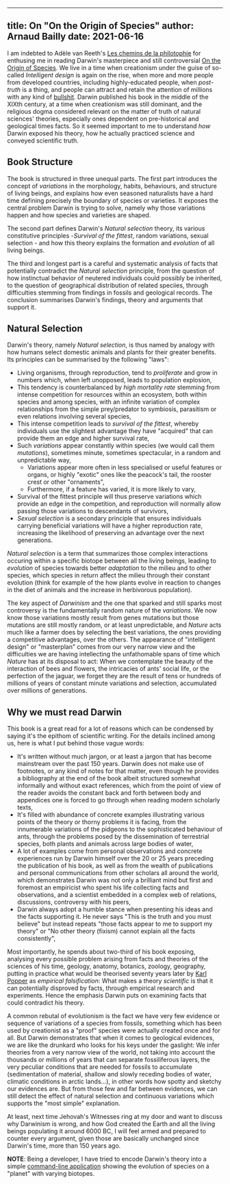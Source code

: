 ------------
title: On "On the Origin of Species"
author: Arnaud Bailly
date: 2021-06-16
------------

I am indebted to Adèle van Reeth's [Les chemins de la philotophie](https://www.franceculture.fr/emissions/les-chemins-de-la-philosophie/les-chemins-de-la-philosophie-emission-du-lundi-08-fevrier-2021) for enthusing me in reading Darwin's masterpiece and still controversial [On the Origin of Species](https://global.oup.com/academic/product/on-the-origin-of-species-9780199219223). We live in a time when creationism under the guise of so-called _Intelligent design_ is again on the rise, when more and more people from developed countries, including highly-educated people, when _post-truth_ is a thing, and people can attract and retain the attention of millions with any kind of [bullshit](http://journal.sjdm.org/15/15923a/jdm15923a.html). Darwin published his book in the middle of the XIXth century, at a time when creationism was still dominant, and the religious dogma considered relevant on the matter of truth of natural sciences' theories, especially ones dependent on pre-historical and geological times facts. So it seemed important to me to understand _how_ Darwin exposed his theory, how he actually practiced science and conveyed scientific truth.

## Book Structure

The book is structured in three unequal parts. The first part introduces the concept of _variations_ in the morphology, habits, behaviours, and structure of living beings, and explains how even seasoned naturalists have a hard time defining precisely the boundary of species or varieties. It exposes the central problem Darwin is trying to solve, namely why those variations happen and how species and varieties are shaped.

The second part defines Darwin's _Natural selection_ theory, its various constitutive principles -_Survival of the fittest_, random variations, sexual selection - and how this theory explains the formation and _evolution_ of all living beings.

The third and longest part is a careful and systematic analysis of facts that potentially contradict the _Natural selection_ principle, from the question of how instinctual behavior of neutered individuals could possibly be inherited, to the question of geographical distribution of related speciies, through difficulties stemming from findings in fossils and geological records. The conclusion summarises Darwin's findings, theory and arguments that support it.

## Natural Selection

Darwin's theory, namely _Natural selection_, is thus named by analogy with how humans select domestic animals and plants for their greater benefits. Its principles can be summarised by the following "laws":

* Living organisms, through reproduction, tend to _proliferate_ and grow in numbers which, when left unopposed, leads to population explosion,
* This tendency is counterbalanced by _high mortality rate_ stemming from intense competition for resources within an ecosystem, both within species and among species, with an infinite variation of complex relationships from the simple prey/predator to symbiosis, parasitism or even relations involving several species,
* This intense competition leads to _survival of the fittest_, whereby individuals use the slightest advantage they have "acquired" that can provide them an edge and higher survival rate,
* Such _variations_ appear constantly within species (we would call them _mutations_), sometimes minute, sometimes spectacular, in a random and unpredictable way,
  * Variations appear more often in less specialised or useful features or organs, or highly "exotic" ones like the peacock's tail, the rooster crest or other "ornaments",
  * Furthermore, if a feature has varied, it is more likely to vary,
* Survival of the fittest principle will thus preserve variations which provide an edge in the competition, and reproduction will normally allow passing those variations to descendants of survivors,
* _Sexual selection_ is a secondary principle that ensures individuals carrying beneficial variations will have a higher reproduction rate, increasing the likelihood of preserving an advantage over the next generations.

_Natural selection_ is a term that summarizes those complex interactions occuring within a specific biotope between all the living beings, leading to _evolution_ of species towards better _adaptation_ to the milieu and to other species, which species in return affect the milieu through their constant evolution (think for example of the how plants evolve in reaction to changes in the diet of animals and the increase in herbivorous population).

The key aspect of _Darwinism_ and the one that sparked and still sparks most controversy is the fundamentally random nature of the _variations_. We now know those variations mostly result from genes mutations but those mutations are still mostly random, or at least unpredictable, and _Nature_ acts much like a farmer does by selecting the best variations, the ones providing a competitive advantages, over the others. The appearance of "intelligent design" or "masterplan" comes from our very narrow view and the difficulties we are having intellecting the unfathomable spans of time which _Nature_ has at its disposal to act: When we contemplate the beauty of the interaction of bees and flowers, the intricacies of ants' social life, or the perfection of the jaguar, we forget they are the result of tens or hundreds of millions of years of constant minute variations and selection, accumulated over millions of generations.

## Why we must read Darwin

This book is a great read for a lot of reasons which can be condensed by saying it's the epithom of scientific writing. For the details inclined among us, here is what I put behind those vague words:

- It's written without much jargon, or at least a jargon that has become mainstream over the past 150 years. Darwin does not make use of footnotes, or any kind of notes for that matter, even though he provides a bibliography at the end of the book albeit structured somewhat informally and without exact references, which from the point of view of the reader avoids the constant back and forth between body and appendices one is forced to go through when reading modern scholarly texts,
- It's filled with abundance of concrete examples illustrating various points of the theory or thorny problems it is facing, from the innumerable variations of the pidgeons to the sophisticated behaviour of ants, through the problems posed by the dissemination of terrestrial species, both plants and animals across large bodies of water,
- A lot of examples come from personal observations and concrete experiences run by Darwin himself over the 20 or 25 years preceding the publication of his book, as well as from the wealth of publications and personal communications from other scholars all around the world, which demonstrates Darwin was not only a brilliant mind but first and foremost an empiricist who spent his life collecting facts and observations, and a scientist embedded in a complex web of relations, discussions, controversy with his peers,
- Darwin always adopt a humble stance when presenting his ideas and the facts supporting it. He never says "This is the truth and you must believe" but instead repeats "those facts appear to me to support my theory" or "No other theory (fixism) cannot explain all the facts consistently",

Most importantly, he spends about two-third of his book exposing, analysing every possible problem arising from facts and theories of the sciences of his time, geology, anatomy, botanics, zoology, geography, putting in practice what would be theorised seventy years later by [Karl Popper](https://en.wikipedia.org/wiki/Karl_Popper) as _empirical falsification_: What makes a theory _scientific_ is that it can potentially disproved by facts, through empirical research and experiments. Hence the emphasis Darwin puts on examining facts that could contradict his theory.

A common rebutal of evolutionism is the fact we have very few evidence or sequence of variations of a species from fossils, something which has been used by creationist as a "proof" species were actually created once and for all. But Darwin demonstrates that when it comes to geological evidences, we are like the drunkard who looks for his keys under the gaslight: We infer theories from a very narrow view of the world, not taking into account the thousands or millions of years that can separate fossiliferous layers, the very peculiar conditions that are needed for fossils to accumulate (sedimentation of material, shallow and slowly receding bodies of water, climatic conditions in arctic lands...), in other words how spotty and sketchy our evidences are. But from those few and far between evidences, we can still detect the effect of natural selection and continuous variations which supports the "most simple" explanation.

At least, next time Jehovah's Witnesses ring at my door and want to discuss why Darwinism is wrong, and how God created the Earth and all the living beings populating it around 6000 BC, I will feel armed and prepared to counter every argument, given those are basically unchanged since Darwin's time, more than 150 years ago.

**NOTE**: Being a developer, I have tried to encode Darwin's theory into a simple [command-line application](https://gitlab.com/abailly/origin-of-species) showing the evolution of species on a "planet" with varying biotopes.
